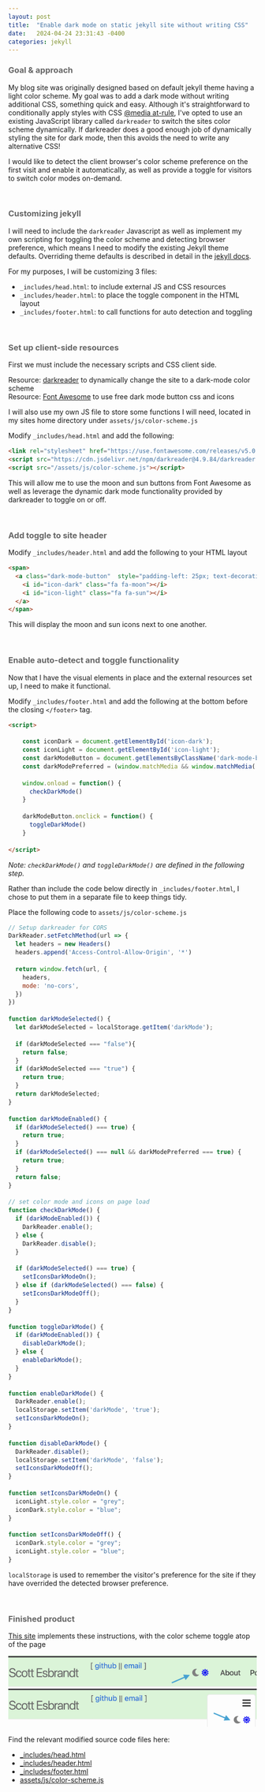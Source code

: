 ```yaml
---
layout: post
title:  "Enable dark mode on static jekyll site without writing CSS"
date:   2024-04-24 23:31:43 -0400
categories: jekyll
---
```


### <span style="color: #666666;">Goal & approach</span>

My blog site was originally designed based on default jekyll theme having a light color scheme.  My goal was to add a dark mode without writing additional CSS, something quick and easy. Although it's straightforward to conditionally apply styles with CSS [@media at-rule](https://developer.mozilla.org/en-US/docs/Web/CSS/CSS_media_queries/Using_media_queries#targeting_media_features), I've opted to use an existing JavaScript library called `darkreader` to switch the sites color scheme dynamically.  If darkreader does a good enough job of dynamically styling the site for dark mode, then this avoids the need to write any alternative CSS! 

I would like to detect the client browser's color scheme preference on the first visit and enable it automatically, as well as provide a toggle for visitors to switch color modes on-demand. 

<br/>

### <span style="color: #666666;">Customizing jekyll</span>

I will need to include the `darkreader` Javascript as well as implement my own scripting for toggling the color scheme and detecting browser preference, which means I need to modify the existing Jekyll theme defaults.  Overriding theme defaults is described in detail in the [jekyll docs](https://jekyllrb.com/docs/themes/#overriding-theme-defaults). 

For my purposes, I will be customizing 3 files: <br/>
 - `_includes/head.html`: to include external JS and CSS resources<br/>
 - `_includes/header.html`: to place the toggle component in the HTML layout <br/>
 - `_includes/footer.html`: to call functions for auto detection and toggling <br/>

 <br/>

### <span style="color: #666666;">Set up client-side resources</span>

First we must include the necessary scripts and CSS client side.

Resource: [darkreader](https://www.npmjs.com/package/darkreader)
to dynamically change the site to a dark-mode color scheme
<br/>
Resource: [Font Awesome](https://opensource.com/article/22/9/dark-theme-website#:~:text=You%20can%20include%20an%20easy,while%20in%20the%20dark%20theme.)
to use free dark mode button css and icons

I will also use my own JS file to store some functions I will need, located in my sites home directory under `assets/js/color-scheme.js`

Modify `_includes/head.html` and add the following: <br/>

```html
<link rel="stylesheet" href="https://use.fontawesome.com/releases/v5.0.7/css/all.css">
<script src="https://cdn.jsdelivr.net/npm/darkreader@4.9.84/darkreader.min.js"></script> 
<script src="/assets/js/color-scheme.js"></script>
```

This will allow me to use the moon and sun buttons from Font Awesome as well as leverage the dynamic dark mode functionality provided by darkreader to toggle on or off.

<br/>

### <span style="color: #666666;">Add toggle to site header</span>

Modify `_includes/header.html` and add the following to your HTML layout

```html
<span>
  <a class="dark-mode-button"  style="padding-left: 25px; text-decoration: none; cursor: pointer;">
    <i id="icon-dark" class="fa fa-moon"></i>
    <i id="icon-light" class="fa fa-sun"></i>
  </a>
</span>

```

This will display the moon and sun icons next to one another.

<br/>

### <span style="color: #666666;">Enable auto-detect and toggle functionality</span>
Now that I have the visual elements in place and the external resources set up, I need to make it functional.

Modify `_includes/footer.html` and add the following at the bottom before the closing `</footer>` tag.

```html
<script>

    const iconDark = document.getElementById('icon-dark');
    const iconLight = document.getElementById('icon-light');
    const darkModeButton = document.getElementsByClassName('dark-mode-button')[0]
    const darkModePreferred = (window.matchMedia && window.matchMedia('(prefers-color-scheme: dark)').matches)

    window.onload = function() {
      checkDarkMode()
    }

    darkModeButton.onclick = function() {
      toggleDarkMode()
    }

</script>
```

<em>Note: `checkDarkMode()` and `toggleDarkMode()` are defined in the following step.</em>

Rather than include the code below directly in `_includes/footer.html`, I chose to put them in a separate file
to keep things tidy.  

Place the following code to `assets/js/color-scheme.js`

```js
// Setup darkreader for CORS
DarkReader.setFetchMethod(url => {
  let headers = new Headers()
  headers.append('Access-Control-Allow-Origin', '*')

  return window.fetch(url, {
    headers,
    mode: 'no-cors',
  })
})

function darkModeSelected() {
  let darkModeSelected = localStorage.getItem('darkMode');

  if (darkModeSelected === "false"){
    return false;
  }
  if (darkModeSelected === "true") {
    return true;
  }
  return darkModeSelected;
}

function darkModeEnabled() {
  if (darkModeSelected() === true) {
    return true;
  }
  if (darkModeSelected() === null && darkModePreferred === true) {
    return true;
  }
  return false;
}

// set color mode and icons on page load
function checkDarkMode() {
  if (darkModeEnabled()) {
    DarkReader.enable();
  } else {
    DarkReader.disable();
  }

  if (darkModeSelected() === true) {
    setIconsDarkModeOn();
  } else if (darkModeSelected() === false) {
    setIconsDarkModeOff();
  }
}

function toggleDarkMode() {
  if (darkModeEnabled()) {
    disableDarkMode();
  } else {
    enableDarkMode();
  }
}

function enableDarkMode() {
  DarkReader.enable();
  localStorage.setItem('darkMode', 'true');
  setIconsDarkModeOn();
}

function disableDarkMode() {
  DarkReader.disable();
  localStorage.setItem('darkMode', 'false');
  setIconsDarkModeOff();
}

function setIconsDarkModeOn() {
  iconLight.style.color = "grey";
  iconDark.style.color = "blue";
}

function setIconsDarkModeOff() {
  iconDark.style.color = "grey";
  iconLight.style.color = "blue";
}
```

`localStorage` is used to remember the visitor's preference for the site if they have overrided the 
detected browser preference.

<br/>


### <span style="color: #666666;">Finished product</span>

<a href="https://www.scottesbrandt.com">This site</a> implements these instructions, with the color scheme toggle atop of the page

<img src="/assets/img/se-darkmode-toggle.png">

Find the relevant modified source code files here:

<ul>
  <li><a href="https://github.com/scott-es/scottesbrandt.com/blob/main/_includes/head.html" target="_blank">_includes/head.html</a></li>
  <li><a href="https://github.com/scott-es/scottesbrandt.com/blob/main/_includes/header.html" target="_blank">_includes/header.html</a></li>
  <li><a href="https://github.com/scott-es/scottesbrandt.com/blob/main/_includes/footer.html" target="_blank">_includes/footer.html</a></li>
  <li><a href="https://github.com/scott-es/scottesbrandt.com/blob/main/assets/js/color-scheme.js" target="_blank">assets/js/color-scheme.js</a></li>
<ul>